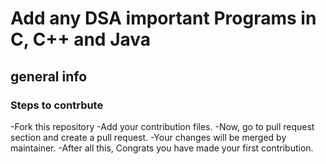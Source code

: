 # Add any DSA important Programs in C, C++ and Java
<h2>general info</h2>

<h3>Steps to contrbute</h3>
-Fork this repository
-Add your contribution files.
-Now, go to pull request section and create a pull request.
-Your changes will be merged by maintainer.
-After all this, Congrats you have made your first contribution.

	
<img src="https://miro.medium.com/max/1400/1*-EFdnPuVrwUOmYte11v0OA.png" alt="" class="href">
